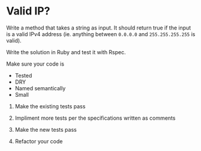 # Valid IP?

Write a method that takes a string as input. It should return true if
the input is a valid IPv4 address (ie. anything between `0.0.0.0` and
`255.255.255.255` is valid).

Write the solution in Ruby and test it with Rspec.

Make sure your code is

* Tested
* DRY
* Named semantically
* Small

1) Make the existing tests pass

2) Impliment more tests per the specifications written as comments

3) Make the new tests pass

4) Refactor your code